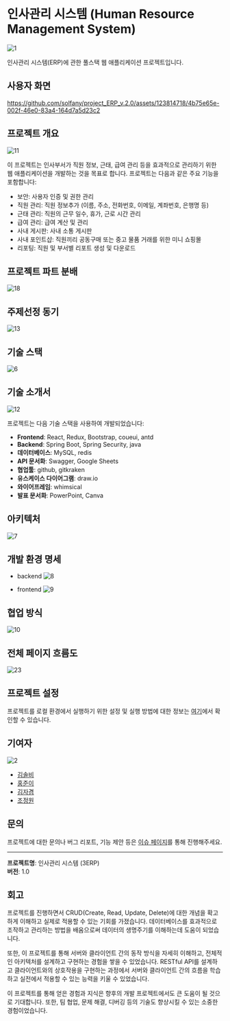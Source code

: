 # 인사관리 시스템 (Human Resource Management System)

![1](https://github.com/solfany/project03/assets/123814718/f226ad67-7f53-4e62-9595-5c95a33c17ea)

인사관리 시스템(ERP)에 관한 풀스택 웹 애플리케이션 프로젝트입니다.

## 사용자 화면

https://github.com/solfany/project_ERP_v.2.0/assets/123814718/4b75e65e-002f-46e0-83a4-164d7a5d23c2



## 프로젝트 개요

![11](https://github.com/solfany/project03/assets/123814718/648b8b63-5527-4508-9e61-330ad5f1998a)

이 프로젝트는 인사부서가 직원 정보, 근태, 급여 관리 등을 효과적으로 관리하기 위한 웹 애플리케이션을 개발하는 것을 목표로 합니다. 프로젝트는 다음과 같은 주요 기능을 포함합니다:

- 보안: 사용자 인증 및 권한 관리
- 직원 관리: 직원 정보추가 (이름, 주소, 전화번호, 이메일, 계좌번호, 은행명 등)
- 근태 관리: 직원의 근무 일수, 휴가, 근로 시간 관리
- 급여 관리: 급여 계산 및 관리
- 사내 게시판: 사내 소통 게시판
- 사내 포인트샵: 직원끼리 공동구매 또는 중고 물품 거래를 위한 미니 쇼핑몰
- 리포팅: 직원 및 부서별 리포트 생성 및 다운로드

## 프로젝트 파트 분배 

![18](https://github.com/solfany/project03/assets/123814718/0575ceaa-2515-4592-8916-319b2cb89972)


## 주제선정 동기

![13](https://github.com/solfany/project03/assets/123814718/1150420d-65fe-47a8-b38e-e28575d247ed)


## 기술 스택

![6](https://github.com/solfany/project03/assets/123814718/01d4db50-bafa-4088-9d27-54cde19b643b)

## 기술 소개서 

![12](https://github.com/solfany/project03/assets/123814718/e1de0e1d-5c2f-4d81-8119-eb078d8606d4)


프로젝트는 다음 기술 스택을 사용하여 개발되었습니다:

- **Frontend**: React, Redux, Bootstrap, coueui, antd
- **Backend**: Spring Boot, Spring Security, java
- **데이터베이스**: MySQL, redis
- **API 문서화**: Swagger, Google Sheets
- **협업툴**: github, gitkraken
- **유스케이스 다이어그램**: draw.io
- **와이어프레임**: whimsical
- **발표 문서화**: PowerPoint, Canva

## 아키텍처

![7](https://github.com/solfany/project03/assets/123814718/081dbaca-6023-46b1-a203-cea8d3ecc64f)

## 개발 환경 명세
- backend
![8](https://github.com/solfany/project03/assets/123814718/df5c795d-cc71-4f66-8a96-acfbfdbc7997)


- frontend
![9](https://github.com/solfany/project03/assets/123814718/ff293625-21b7-4fb0-aafd-33e229397ab8)

## 협업 방식 

![10](https://github.com/solfany/project03/assets/123814718/5ebebe3e-eb94-4dd2-84bc-709813900a34)

## 전체 페이지 흐름도


![23](https://github.com/solfany/project03/assets/123814718/8d5fac28-de63-42f8-b656-8601be369b74)


## 프로젝트 설정

프로젝트를 로컬 환경에서 실행하기 위한 설정 및 실행 방법에 대한 정보는 [여기](./docs/setup.md)에서 확인할 수 있습니다.

## 기여자

![2](https://github.com/solfany/project03/assets/123814718/47f90611-fb9b-4499-9635-6d792dc86ad8)

- [김솔비](https://github.com/solfany)
- [홍준이](https://github.com/junyihong)
- [김자겸](https://github.com/cjwo-n)
- [조정원](https://github.com/JG-basic)

## 문의

프로젝트에 대한 문의나 버그 리포트, 기능 제안 등은 [이슈 페이지](https://github.com/solfany/project03/issues)를 통해 진행해주세요.

---
**프로젝트명**: 인사관리 시스템 (3ERP)  
**버전**: 1.0  

## 회고


프로젝트를 진행하면서 CRUD(Create, Read, Update, Delete)에 대한 개념을 확고하게 이해하고 실제로 적용할 수 있는 기회를 가졌습니다. 데이터베이스를 효과적으로 조작하고 관리하는 방법을 배움으로써 데이터의 생명주기를 이해하는데 도움이 되었습니다.

또한, 이 프로젝트를 통해 서버와 클라이언트 간의 동작 방식을 자세히 이해하고, 전체적인 아키텍처를 설계하고 구현하는 경험을 쌓을 수 있었습니다. RESTful API를 설계하고 클라이언트와의 상호작용을 구현하는 과정에서 서버와 클라이언트 간의 흐름을 학습하고 실전에서 적용할 수 있는 능력을 키울 수 있었습니다.

이 프로젝트를 통해 얻은 경험과 지식은 향후의 개발 프로젝트에서도 큰 도움이 될 것으로 기대합니다. 또한, 팀 협업, 문제 해결, 디버깅 등의 기술도 향상시킬 수 있는 소중한 경험이었습니다.
